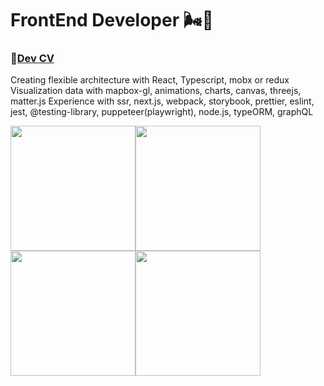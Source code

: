 # FrontEnd Developer 🌬🧸 
### 🤳[Dev CV](https://github.com/shamilkhan/CV)

Creating flexible architecture with React, Typescript, mobx or redux
Visualization data with mapbox-gl, animations, charts, canvas, threejs, matter.js
Experience with ssr, next.js, webpack, storybook, prettier, eslint, jest, @testing-library, puppeteer(playwright), node.js, typeORM, graphQL

<img src="https://media.giphy.com/media/vFKqnCdLPNOKc/giphy.gif" width="200px" /><img src="https://media.giphy.com/media/vFKqnCdLPNOKc/giphy.gif" width="200px" /><img src="https://media.giphy.com/media/vFKqnCdLPNOKc/giphy.gif" width="200px" /><img src="https://media.giphy.com/media/vFKqnCdLPNOKc/giphy.gif" width="200px" /> 

